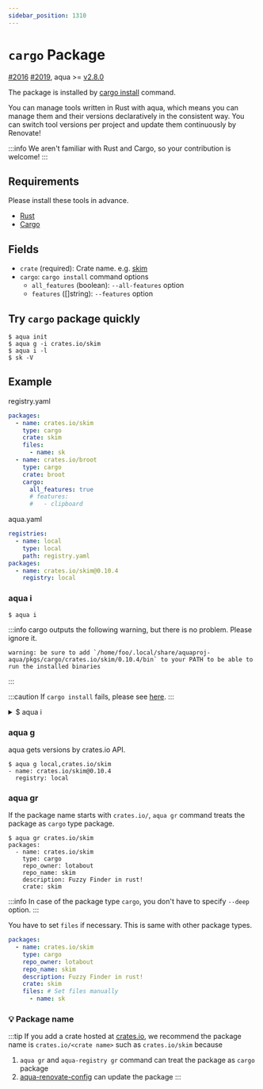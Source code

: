 ```yaml
---
sidebar_position: 1310
---
```


# `cargo` Package

[#2016](https://github.com/aquaproj/aqua/discussions/2016) [#2019](https://github.com/aquaproj/aqua/pull/2019), aqua >= [v2.8.0](https://github.com/aquaproj/aqua/releases/tag/v2.8.0)

The package is installed by [cargo install](https://doc.rust-lang.org/cargo/commands/cargo-install.html) command.

You can manage tools written in Rust with aqua, which means you can manage them and their versions declaratively in the consistent way. You can switch tool versions per project and update them continuously by Renovate!

:::info
We aren't familiar with Rust and Cargo, so your contribution is welcome!
:::

## Requirements

Please install these tools in advance.

- [Rust](https://www.rust-lang.org/)
- [Cargo](https://doc.rust-lang.org/cargo/)

## Fields

- `crate` (required): Crate name. e.g. [skim](https://crates.io/crates/skim)
- `cargo`: `cargo install` command options
  - `all_features` (boolean): `--all-features` option
  - `features` ([]string): `--features` option

## Try `cargo` package quickly

```console
$ aqua init
$ aqua g -i crates.io/skim
$ aqua i -l
$ sk -V
```

## Example

registry.yaml

```yaml
packages:
  - name: crates.io/skim
    type: cargo
    crate: skim
    files:
      - name: sk
  - name: crates.io/broot
    type: cargo
    crate: broot
    cargo:
      all_features: true
      # features:
      #   - clipboard
```

aqua.yaml

```yaml
registries:
  - name: local
    type: local
    path: registry.yaml
packages:
  - name: crates.io/skim@0.10.4
    registry: local
```

### aqua i

```console
$ aqua i
```

:::info
cargo outputs the following warning, but there is no problem. Please ignore it.

```
warning: be sure to add `/home/foo/.local/share/aquaproj-aqua/pkgs/cargo/crates.io/skim/0.10.4/bin` to your PATH to be able to run the installed binaries
```
:::

:::caution
If `cargo install` fails, please see [here](/docs/reference/codes/005).
:::

<details>
<summary>$ aqua i</summary>

```console
$ aqua i
INFO[0000] Installing a crate                            aqua_version= env=darwin/arm64 package_name=crates.io/skim package_version=0.10.4 program=aqua registry=local
    Updating crates.io index
  Installing skim v0.10.4
   Compiling autocfg v1.1.0
   Compiling cfg-if v1.0.0
   Compiling libc v0.2.144
   Compiling proc-macro2 v1.0.58
   Compiling unicode-ident v1.0.8
   Compiling quote v1.0.27
   Compiling crossbeam-utils v0.8.15
   Compiling syn v1.0.109
   Compiling fnv v1.0.7
   Compiling strsim v0.10.0
   Compiling ident_case v1.0.1
   Compiling memchr v2.5.0
   Compiling memoffset v0.8.0
   Compiling crossbeam-epoch v0.9.14
   Compiling num-traits v0.2.15
   Compiling scopeguard v1.1.0
   Compiling crossbeam-channel v0.5.8
   Compiling num-integer v0.1.45
   Compiling log v0.4.17
   Compiling once_cell v1.17.1
   Compiling bitflags v1.3.2
   Compiling memoffset v0.6.5
   Compiling indexmap v1.9.3
   Compiling dirs-sys-next v0.1.2
   Compiling crossbeam-deque v0.8.3
   Compiling rayon-core v1.11.0
   Compiling core-foundation-sys v0.8.4
   Compiling crossbeam-queue v0.3.8
   Compiling iana-time-zone v0.1.56
   Compiling aho-corasick v1.0.1
   Compiling dirs-next v2.0.0
   Compiling atty v0.2.14
   Compiling num_cpus v1.15.0
   Compiling time v0.1.45
   Compiling regex-syntax v0.7.1
   Compiling os_str_bytes v6.5.0
   Compiling hashbrown v0.12.3
   Compiling termcolor v1.2.0
   Compiling clap_lex v0.2.4
   Compiling chrono v0.4.24
   Compiling darling_core v0.14.4
   Compiling term v0.7.0
   Compiling nix v0.24.3
   Compiling regex v1.8.1
   Compiling thread_local v1.1.7
   Compiling vte_generate_state_changes v0.1.1
   Compiling textwrap v0.16.0
   Compiling lazy_static v1.4.0
   Compiling either v1.8.1
   Compiling pin-utils v0.1.0
   Compiling arrayvec v0.7.2
   Compiling unicode-width v0.1.10
   Compiling utf8parse v0.2.1
   Compiling humantime v2.1.0
   Compiling darling_macro v0.14.4
   Compiling time-core v0.1.1
   Compiling vte v0.11.0
   Compiling env_logger v0.9.3
   Compiling time v0.3.21
   Compiling tuikit v0.5.0
   Compiling darling v0.14.4
   Compiling clap v3.2.25
   Compiling derive_builder_core v0.11.2
   Compiling nix v0.25.1
   Compiling rayon v1.7.0
   Compiling fuzzy-matcher v0.3.7
   Compiling timer v0.2.0
   Compiling derive_builder_macro v0.11.2
   Compiling derive_builder v0.11.2
   Compiling crossbeam v0.8.2
   Compiling defer-drop v1.3.0
   Compiling shlex v1.1.0
   Compiling beef v0.5.2
   Compiling skim v0.10.4
    Finished release [optimized] target(s) in 32.46s
  Installing /home/foo/.local/share/aquaproj-aqua/pkgs/cargo/crates.io/skim/0.10.4/bin/sk
   Installed package `skim v0.10.4` (executable `sk`)
warning: be sure to add `/home/foo/.local/share/aquaproj-aqua/pkgs/cargo/crates.io/skim/0.10.4/bin` to your PATH to be able to run the installed binaries
```

</details>

### aqua g

aqua gets versions by crates.io API.

```console
$ aqua g local,crates.io/skim
- name: crates.io/skim@0.10.4
  registry: local
```

### aqua gr

If the package name starts with `crates.io/`, `aqua gr` command treats the package as `cargo` type package.

```console
$ aqua gr crates.io/skim
packages:
  - name: crates.io/skim
    type: cargo
    repo_owner: lotabout
    repo_name: skim
    description: Fuzzy Finder in rust!
    crate: skim
```

:::info
In case of the package type `cargo`, you don't have to specify `--deep` option.
:::

You have to set `files` if necessary. This is same with other package types.

```yaml
packages:
  - name: crates.io/skim
    type: cargo
    repo_owner: lotabout
    repo_name: skim
    description: Fuzzy Finder in rust!
    crate: skim
    files: # Set files manually
      - name: sk
```

### :bulb: Package name

:::tip
If you add a crate hosted at [crates.io](https://crates.io/), we recommend the package name is `crates.io/<crate name>` such as `crates.io/skim` because

1. `aqua gr` and `aqua-registry gr` command can treat the package as `cargo` package
1. [aqua-renovate-config](/docs/products/aqua-renovate-config) can update the package
:::
